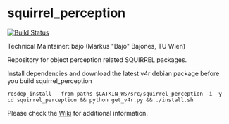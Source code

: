 squirrel_perception
===================

[![Build Status](https://travis-ci.com/squirrel-project/squirrel_perception.svg?token=ZW4zPsKpxxD4UyghzW3C&branch=indigo_dev)](https://travis-ci.com/squirrel-project/squirrel_perception)

Technical Maintainer: bajo (Markus "Bajo" Bajones, TU Wien)

Repository for object perception related SQUIRREL packages.

Install dependencies and download the latest v4r debian package before you build squirrel_perception

```rosdep install --from-paths $CATKIN_WS/src/squirrel_perception -i -y```
```cd squirrel_perception && python get_v4r.py && ./install.sh```

Please check the [Wiki](https://github.com/squirrel-project/squirrel_perception/wiki) for additional information.
